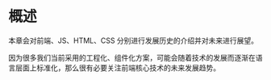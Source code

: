 # 概述

本章会对前端、JS、HTML、CSS 分别进行发展历史的介绍并对未来进行展望。

因为很多我们当前采用的工程化、组件化方案，可能会随着技术的发展而逐渐在语言层面上标准化，那么很有必要关注前端核心技术的未来发展趋势。